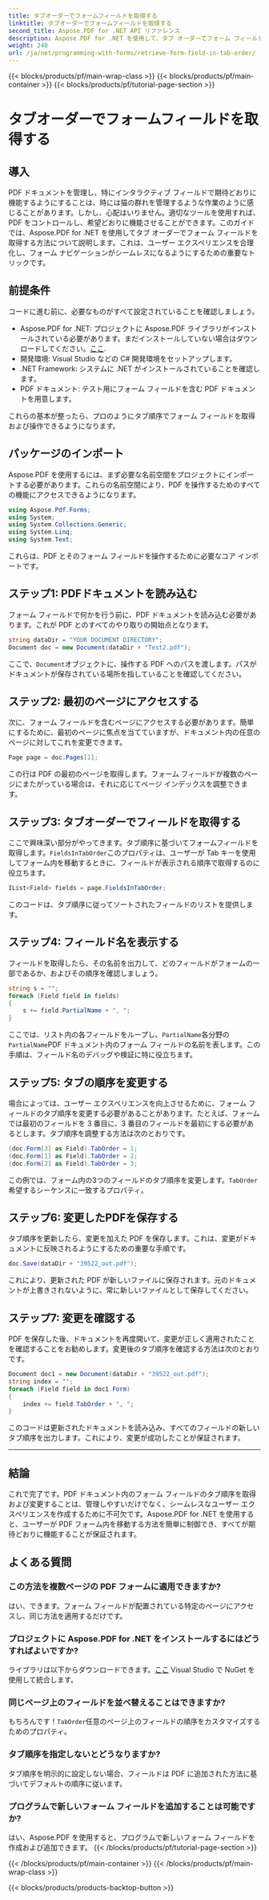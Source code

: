 ```yaml
---
title: タブオーダーでフォームフィールドを取得する
linktitle: タブオーダーでフォームフィールドを取得する
second_title: Aspose.PDF for .NET API リファレンス
description: Aspose.PDF for .NET を使用して、タブ オーダーでフォーム フィールドを取得および変更する方法を学習します。PDF フォームのナビゲーションを効率化するためのコード例を含むステップ バイ ステップ ガイドです。
weight: 240
url: /ja/net/programming-with-forms/retrieve-form-field-in-tab-order/
---
```


{{< blocks/products/pf/main-wrap-class >}}
{{< blocks/products/pf/main-container >}}
{{< blocks/products/pf/tutorial-page-section >}}

# タブオーダーでフォームフィールドを取得する

## 導入

PDF ドキュメントを管理し、特にインタラクティブ フィールドで期待どおりに機能するようにすることは、時には猫の群れを管理するような作業のように感じることがあります。しかし、心配はいりません。適切なツールを使用すれば、PDF をコントロールし、希望どおりに機能させることができます。このガイドでは、Aspose.PDF for .NET を使用してタブ オーダーでフォーム フィールドを取得する方法について説明します。これは、ユーザー エクスペリエンスを合理化し、フォーム ナビゲーションがシームレスになるようにするための重要なトリックです。 

## 前提条件

コードに進む前に、必要なものがすべて設定されていることを確認しましょう。

- Aspose.PDF for .NET: プロジェクトに Aspose.PDF ライブラリがインストールされている必要があります。まだインストールしていない場合はダウンロードしてください。[ここ](https://releases.aspose.com/pdf/net/).
- 開発環境: Visual Studio などの C# 開発環境をセットアップします。
- .NET Framework: システムに .NET がインストールされていることを確認します。
- PDF ドキュメント: テスト用にフォーム フィールドを含む PDF ドキュメントを用意します。
  
これらの基本が整ったら、プロのようにタブ順序でフォーム フィールドを取得および操作できるようになります。

## パッケージのインポート

Aspose.PDF を使用するには、まず必要な名前空間をプロジェクトにインポートする必要があります。これらの名前空間により、PDF を操作するためのすべての機能にアクセスできるようになります。

```csharp
using Aspose.Pdf.Forms;
using System;
using System.Collections.Generic;
using System.Linq;
using System.Text;
```

これらは、PDF とそのフォーム フィールドを操作するために必要なコア インポートです。

## ステップ1: PDFドキュメントを読み込む

フォーム フィールドで何かを行う前に、PDF ドキュメントを読み込む必要があります。これが PDF とのすべてのやり取りの開始点となります。

```csharp
string dataDir = "YOUR DOCUMENT DIRECTORY";
Document doc = new Document(dataDir + "Test2.pdf");
```

ここで、`Document`オブジェクトに、操作する PDF へのパスを渡します。パスがドキュメントが保存されている場所を指していることを確認してください。

## ステップ2: 最初のページにアクセスする

次に、フォーム フィールドを含むページにアクセスする必要があります。簡単にするために、最初のページに焦点を当てていますが、ドキュメント内の任意のページに対してこれを変更できます。

```csharp
Page page = doc.Pages[1];
```

この行は PDF の最初のページを取得します。フォーム フィールドが複数のページにまたがっている場合は、それに応じてページ インデックスを調整できます。

## ステップ3: タブオーダーでフィールドを取得する

ここで興味深い部分がやってきます。タブ順序に基づいてフォームフィールドを取得します。`FieldsInTabOrder`このプロパティは、ユーザーが Tab キーを使用してフォーム内を移動するときに、フィールドが表示される順序で取得するのに役立ちます。

```csharp
IList<Field> fields = page.FieldsInTabOrder;
```

このコードは、タブ順序に従ってソートされたフィールドのリストを提供します。

## ステップ4: フィールド名を表示する

フィールドを取得したら、その名前を出力して、どのフィールドがフォームの一部であるか、およびその順序を確認しましょう。

```csharp
string s = "";
foreach (Field field in fields)
{
    s += field.PartialName + ", ";
}
```

ここでは、リスト内の各フィールドをループし、`PartialName`各分野の`PartialName`PDF ドキュメント内のフォーム フィールドの名前を表します。この手順は、フィールド名のデバッグや検証に特に役立ちます。

## ステップ5: タブの順序を変更する

場合によっては、ユーザー エクスペリエンスを向上させるために、フォーム フィールドのタブ順序を変更する必要があることがあります。たとえば、フォームでは最初のフィールドを 3 番目に、3 番目のフィールドを最初にする必要があるとします。タブ順序を調整する方法は次のとおりです。

```csharp
(doc.Form[3] as Field).TabOrder = 1;
(doc.Form[1] as Field).TabOrder = 2;
(doc.Form[2] as Field).TabOrder = 3;
```

この例では、フォーム内の3つのフィールドのタブ順序を変更します。`TabOrder`希望するシーケンスに一致するプロパティ。

## ステップ6: 変更したPDFを保存する

タブ順序を更新したら、変更を加えた PDF を保存します。これは、変更がドキュメントに反映されるようにするための重要な手順です。

```csharp
doc.Save(dataDir + "39522_out.pdf");
```

これにより、更新された PDF が新しいファイルに保存されます。元のドキュメントが上書きされないように、常に新しいファイルとして保存してください。

## ステップ7: 変更を確認する

PDF を保存した後、ドキュメントを再度開いて、変更が正しく適用されたことを確認することをお勧めします。変更後のタブ順序を確認する方法は次のとおりです。

```csharp
Document doc1 = new Document(dataDir + "39522_out.pdf");
string index = "";
foreach (Field field in doc1.Form)
{
    index += field.TabOrder + ", ";
}
```

このコードは更新されたドキュメントを読み込み、すべてのフィールドの新しいタブ順序を出力します。これにより、変更が成功したことが保証されます。

---

## 結論

これで完了です。PDF ドキュメント内のフォーム フィールドのタブ順序を取得および変更することは、管理しやすいだけでなく、シームレスなユーザー エクスペリエンスを作成するために不可欠です。Aspose.PDF for .NET を使用すると、ユーザーが PDF フォーム内を移動する方法を簡単に制御でき、すべてが期待どおりに機能することが保証されます。

## よくある質問

### この方法を複数ページの PDF フォームに適用できますか?  
はい、できます。フォーム フィールドが配置されている特定のページにアクセスし、同じ方法を適用するだけです。

### プロジェクトに Aspose.PDF for .NET をインストールするにはどうすればよいですか?  
ライブラリは以下からダウンロードできます。[ここ](https://releases.aspose.com/pdf/net/) Visual Studio で NuGet を使用して統合します。

### 同じページ上のフィールドを並べ替えることはできますか?  
もちろんです！`TabOrder`任意のページ上のフィールドの順序をカスタマイズするためのプロパティ。

### タブ順序を指定しないとどうなりますか?  
タブ順序を明示的に設定しない場合、フィールドは PDF に追加された方法に基づいてデフォルトの順序に従います。

### プログラムで新しいフォーム フィールドを追加することは可能ですか?  
はい、Aspose.PDF を使用すると、プログラムで新しいフォーム フィールドを作成および追加できます。
{{< /blocks/products/pf/tutorial-page-section >}}

{{< /blocks/products/pf/main-container >}}
{{< /blocks/products/pf/main-wrap-class >}}

{{< blocks/products/products-backtop-button >}}

